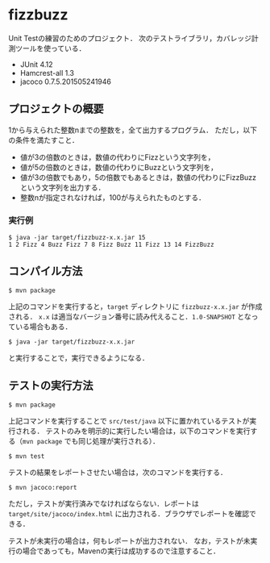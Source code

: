 # fizzbuzz

Unit Testの練習のためのプロジェクト．
次のテストライブラリ，カバレッジ計測ツールを使っている．

* JUnit 4.12
* Hamcrest-all 1.3
* jacoco 0.7.5.201505241946

## プロジェクトの概要

1から与えられた整数nまでの整数を，全て出力するプログラム．
ただし，以下の条件を満たすこと．

* 値が3の倍数のときは，数値の代わりにFizzという文字列を，
* 値が5の倍数のときは，数値の代わりにBuzzという文字列を，
* 値が3の倍数でもあり，5の倍数でもあるときは，数値の代わりにFizzBuzzという文字列を出力する．
* 整数nが指定されなければ，100が与えられたものとする．

### 実行例

```
$ java -jar target/fizzbuzz-x.x.jar 15
1 2 Fizz 4 Buzz Fizz 7 8 Fizz Buzz 11 Fizz 13 14 FizzBuzz
```

## コンパイル方法

```
$ mvn package
```

上記のコマンドを実行すると，```target``` ディレクトリに ```fizzbuzz-x.x.jar``` が作成される．
```x.x``` は適当なバージョン番号に読み代えること．```1.0-SNAPSHOT``` となっている場合もある．

```
$ java -jar target/fizzbuzz-x.x.jar
```

と実行することで，実行できるようになる．

## テストの実行方法

```
$ mvn package
```

上記コマンドを実行することで ```src/test/java``` 以下に置かれているテストが実行される．
テストのみを明示的に実行したい場合は，以下のコマンドを実行する（```mvn package``` でも同じ処理が実行される）．

```
$ mvn test
```

テストの結果をレポートさせたい場合は，次のコマンドを実行する．

```
$ mvn jacoco:report
```

ただし，テストが実行済みでなければならない．レポートは ```target/site/jacoco/index.html```
に出力される．ブラウザでレポートを確認できる．

テストが未実行の場合は，何もレポートが出力されない．
なお，テストが未実行の場合であっても，Mavenの実行は成功するので注意すること．
